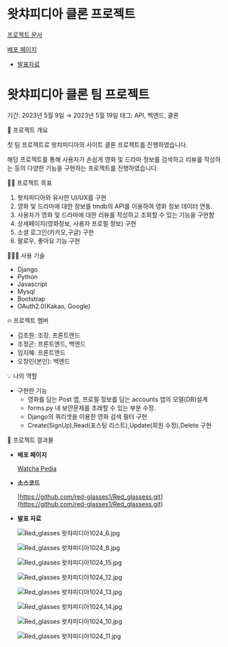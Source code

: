 # 왓챠피디아 클론 프로젝트 

[프로젝트 문서](https://hg-edu.notion.site/1-3f6ddcf557534f7780632795446d2dc5)

[배포 페이지](https://port-0-red-glassess-13aenn2blhthwfuc.sel4.cloudtype.app/)

* [발표자료](https://github.com/mangji12/Red_glassess/blob/main/Red_glasses%20%E1%84%8B%E1%85%AA%E1%86%BA%E1%84%8E%E1%85%A3%E1%84%91%E1%85%B5%E1%84%83%E1%85%B5%E1%84%8B%E1%85%A1.pdf)

# 왓챠피디아 클론 팀 프로젝트

기간: 2023년 5월 9일 → 2023년 5월 19일
태그: API, 백엔드, 클론

<aside>
📜 프로젝트 개요

</aside>

첫 팀 프로젝트로 왓챠피디아의 사이트 클론 프로젝트를 진행하였습니다.

해당 프로젝트를 통해 사용자가 손쉽게 영화 및 드라마 정보를 검색하고 리뷰를 작성하는 등의 다양한 기능을 구현하는 프로젝트를 진행하였습니다.

<aside>
💪🏻 프로젝트 목표

</aside>

1. 왓챠피디아와 유사한 UI/UX를 구현
2. 영화 및 드라마에 대한 정보를 tmdb의 API를 이용하여 영화 정보 데이터 연동.
3. 사용자가 영화 및 드라마에 대한 리뷰를 작성하고 조회할 수 있는 기능을 구현함
4. 상세페이지(영화정보, 사용자 프로필 정보) 구현
5. 소셜 로그인(카카오,구글) 구현
6. 팔로우, 좋아요 기능 구현

<aside>
👨🏻‍💻 사용 기술

</aside>

- Django
- Python
- Javascript
- Mysql
- Bootstrap
- OAuth2.0(Kakao, Google)

<aside>
🔥 프로젝트 멤버

</aside>

- 김초원: 조장, 프론트엔드
- 조정곤: 프론트엔드, 백엔드
- 임지혜: 프론트엔드
- 오창인(본인): 백엔드

<aside>
💡 나의 역할

</aside>

- 구현한 기능
    - 영화를 담는 Post 앱, 프로필 정보를 담는 accounts 앱의 모델(DB)설계
    - forms.py 내 보안문제를 초래할 수 있는 부분 수정.
    - Django의 쿼리셋을 이용한 영화 검색 필터 구현
    - Create(SignUp),Read(포스팅 리스트),Update(회원 수정),Delete 구현

<aside>
📢 프로젝트 결과물

</aside>

- **배포 페이지**
    
    [Watcha Pedia](https://port-0-red-glassess-13aenn2blhthwfuc.sel4.cloudtype.app/)
    
- **소스코드**
    
    [https://github.com/red-glasses1/Red_glassess.git](https://github.com/red-glasses1/Red_glassess.git)
    
- **발표 자료**
    
    ![Red_glasses 왓챠피디아1024_6.jpg](%E1%84%8B%E1%85%AA%E1%86%BA%E1%84%8E%E1%85%A3%E1%84%91%E1%85%B5%E1%84%83%E1%85%B5%E1%84%8B%E1%85%A1%20%E1%84%8F%E1%85%B3%E1%86%AF%E1%84%85%E1%85%A9%E1%86%AB%20%E1%84%90%E1%85%B5%E1%86%B7%20%E1%84%91%E1%85%B3%E1%84%85%E1%85%A9%E1%84%8C%E1%85%A6%E1%86%A8%E1%84%90%E1%85%B3%2078e91e5fc2514e569b60313c8bc77eda/Red_glasses_%25E1%2584%258B%25E1%2585%25AA%25E1%2586%25BA%25E1%2584%258E%25E1%2585%25A3%25E1%2584%2591%25E1%2585%25B5%25E1%2584%2583%25E1%2585%25B5%25E1%2584%258B%25E1%2585%25A11024_6.jpg)
    
    ![Red_glasses 왓챠피디아1024_8.jpg](%E1%84%8B%E1%85%AA%E1%86%BA%E1%84%8E%E1%85%A3%E1%84%91%E1%85%B5%E1%84%83%E1%85%B5%E1%84%8B%E1%85%A1%20%E1%84%8F%E1%85%B3%E1%86%AF%E1%84%85%E1%85%A9%E1%86%AB%20%E1%84%90%E1%85%B5%E1%86%B7%20%E1%84%91%E1%85%B3%E1%84%85%E1%85%A9%E1%84%8C%E1%85%A6%E1%86%A8%E1%84%90%E1%85%B3%2078e91e5fc2514e569b60313c8bc77eda/Red_glasses_%25E1%2584%258B%25E1%2585%25AA%25E1%2586%25BA%25E1%2584%258E%25E1%2585%25A3%25E1%2584%2591%25E1%2585%25B5%25E1%2584%2583%25E1%2585%25B5%25E1%2584%258B%25E1%2585%25A11024_8.jpg)
    
    ![Red_glasses 왓챠피디아1024_15.jpg](%E1%84%8B%E1%85%AA%E1%86%BA%E1%84%8E%E1%85%A3%E1%84%91%E1%85%B5%E1%84%83%E1%85%B5%E1%84%8B%E1%85%A1%20%E1%84%8F%E1%85%B3%E1%86%AF%E1%84%85%E1%85%A9%E1%86%AB%20%E1%84%90%E1%85%B5%E1%86%B7%20%E1%84%91%E1%85%B3%E1%84%85%E1%85%A9%E1%84%8C%E1%85%A6%E1%86%A8%E1%84%90%E1%85%B3%2078e91e5fc2514e569b60313c8bc77eda/Red_glasses_%25E1%2584%258B%25E1%2585%25AA%25E1%2586%25BA%25E1%2584%258E%25E1%2585%25A3%25E1%2584%2591%25E1%2585%25B5%25E1%2584%2583%25E1%2585%25B5%25E1%2584%258B%25E1%2585%25A11024_15.jpg)
    
    ![Red_glasses 왓챠피디아1024_12.jpg](%E1%84%8B%E1%85%AA%E1%86%BA%E1%84%8E%E1%85%A3%E1%84%91%E1%85%B5%E1%84%83%E1%85%B5%E1%84%8B%E1%85%A1%20%E1%84%8F%E1%85%B3%E1%86%AF%E1%84%85%E1%85%A9%E1%86%AB%20%E1%84%90%E1%85%B5%E1%86%B7%20%E1%84%91%E1%85%B3%E1%84%85%E1%85%A9%E1%84%8C%E1%85%A6%E1%86%A8%E1%84%90%E1%85%B3%2078e91e5fc2514e569b60313c8bc77eda/Red_glasses_%25E1%2584%258B%25E1%2585%25AA%25E1%2586%25BA%25E1%2584%258E%25E1%2585%25A3%25E1%2584%2591%25E1%2585%25B5%25E1%2584%2583%25E1%2585%25B5%25E1%2584%258B%25E1%2585%25A11024_12.jpg)
    
    ![Red_glasses 왓챠피디아1024_13.jpg](%E1%84%8B%E1%85%AA%E1%86%BA%E1%84%8E%E1%85%A3%E1%84%91%E1%85%B5%E1%84%83%E1%85%B5%E1%84%8B%E1%85%A1%20%E1%84%8F%E1%85%B3%E1%86%AF%E1%84%85%E1%85%A9%E1%86%AB%20%E1%84%90%E1%85%B5%E1%86%B7%20%E1%84%91%E1%85%B3%E1%84%85%E1%85%A9%E1%84%8C%E1%85%A6%E1%86%A8%E1%84%90%E1%85%B3%2078e91e5fc2514e569b60313c8bc77eda/Red_glasses_%25E1%2584%258B%25E1%2585%25AA%25E1%2586%25BA%25E1%2584%258E%25E1%2585%25A3%25E1%2584%2591%25E1%2585%25B5%25E1%2584%2583%25E1%2585%25B5%25E1%2584%258B%25E1%2585%25A11024_13.jpg)
    
    ![Red_glasses 왓챠피디아1024_14.jpg](%E1%84%8B%E1%85%AA%E1%86%BA%E1%84%8E%E1%85%A3%E1%84%91%E1%85%B5%E1%84%83%E1%85%B5%E1%84%8B%E1%85%A1%20%E1%84%8F%E1%85%B3%E1%86%AF%E1%84%85%E1%85%A9%E1%86%AB%20%E1%84%90%E1%85%B5%E1%86%B7%20%E1%84%91%E1%85%B3%E1%84%85%E1%85%A9%E1%84%8C%E1%85%A6%E1%86%A8%E1%84%90%E1%85%B3%2078e91e5fc2514e569b60313c8bc77eda/Red_glasses_%25E1%2584%258B%25E1%2585%25AA%25E1%2586%25BA%25E1%2584%258E%25E1%2585%25A3%25E1%2584%2591%25E1%2585%25B5%25E1%2584%2583%25E1%2585%25B5%25E1%2584%258B%25E1%2585%25A11024_14.jpg)
    
    ![Red_glasses 왓챠피디아1024_10.jpg](%E1%84%8B%E1%85%AA%E1%86%BA%E1%84%8E%E1%85%A3%E1%84%91%E1%85%B5%E1%84%83%E1%85%B5%E1%84%8B%E1%85%A1%20%E1%84%8F%E1%85%B3%E1%86%AF%E1%84%85%E1%85%A9%E1%86%AB%20%E1%84%90%E1%85%B5%E1%86%B7%20%E1%84%91%E1%85%B3%E1%84%85%E1%85%A9%E1%84%8C%E1%85%A6%E1%86%A8%E1%84%90%E1%85%B3%2078e91e5fc2514e569b60313c8bc77eda/Red_glasses_%25E1%2584%258B%25E1%2585%25AA%25E1%2586%25BA%25E1%2584%258E%25E1%2585%25A3%25E1%2584%2591%25E1%2585%25B5%25E1%2584%2583%25E1%2585%25B5%25E1%2584%258B%25E1%2585%25A11024_10.jpg)
    
    ![Red_glasses 왓챠피디아1024_11.jpg](%E1%84%8B%E1%85%AA%E1%86%BA%E1%84%8E%E1%85%A3%E1%84%91%E1%85%B5%E1%84%83%E1%85%B5%E1%84%8B%E1%85%A1%20%E1%84%8F%E1%85%B3%E1%86%AF%E1%84%85%E1%85%A9%E1%86%AB%20%E1%84%90%E1%85%B5%E1%86%B7%20%E1%84%91%E1%85%B3%E1%84%85%E1%85%A9%E1%84%8C%E1%85%A6%E1%86%A8%E1%84%90%E1%85%B3%2078e91e5fc2514e569b60313c8bc77eda/Red_glasses_%25E1%2584%258B%25E1%2585%25AA%25E1%2586%25BA%25E1%2584%258E%25E1%2585%25A3%25E1%2584%2591%25E1%2585%25B5%25E1%2584%2583%25E1%2585%25B5%25E1%2584%258B%25E1%2585%25A11024_11.jpg)

